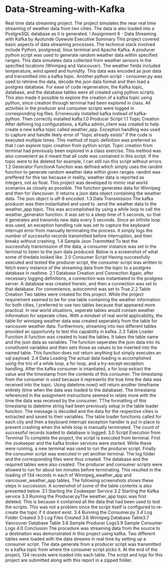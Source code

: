 # Data-Streaming-with-Kafka
Real time data streaming project. The project simulates the near real time streaming of weather data from two cities. The data is also loaded into a PostgreSQL database as it is generated.
!
Assignment 6 - Data Streaming with
Kafka
by
Ayotunde Oyewole
Executive Summary
This project covered basic aspects of data streaming processes. The technical stack
involved include Python, postgresql, linux terminal and Apache Kafka. A producer
python script was used to generate random weather data within specified ranges. This
data simulates data collected from weather sensors in the specified locations
(Winnipeg and Vancouver). The weather fields included temperature, wind speed and
humidity. This data was encoded as json data and transmitted into a kafka topic.
Another python script - consumer.py was used to retrieve the data, decode the json
data format and then load a postgres database. For ease of code regeneration, the
Kafka topic, database, and the database tables were all created using python scripts.
This also made it possible to explore the creation of a kafka topic using python, since
creation through terminal had been explored in class. All activities in the producer and
consumer scripts were logged in corresponding log files.
Erroneously installed kafka instead of kafka-python. Then correctly installed kafta.1.0 Producer Script
1.1 Topic Creation
After defining log configurations, a Kafka admin_client was created to help create a
new kafka topic called weather_app. Exception handling was used to capture and
handle likely error of "topic already exists" if the code is executed multiple times. This
method of topic definition was preferred so that I can explore topic creation from
python script. Topic creation from terminal had previously been explored in a class
exercise. This method was also convenient as it meant that all code was contained in
this script. If the topic were to be deleted for example, I can still run this script without
errors.
1.2 Generator FunctionA function was defined which simply uses the randint function to generate random
weather data within given ranges. randint was preffered for this tax because in reality,
weather data is reported as integers, not as float. This project was developed to mimic
real world scenarios as closely as possible. The function generates data for Winnipeg
and then for Vancouver. It returns a json data object containing the weather data. The
json object is utf-8 encoded.
1.3 Data Transmission
The kafka producer was then instantiated and used to .send the weather data to the
weather_app topic. This was accomplished by using a while loop to call the
weather_generator function. It was set to a sleep time of 5 seconds, so that it
generates and transmits new data every 5 seconds. Since an infinite loop was used, an
exception handling rule was set to capture the keyboard interrupt error from manually
terminating the process. It simply logs the number of successful records transmitted
before interruption, and then breaks without crashing.
1.4 Sample Json Tranmitted
To test the successfuly transmission of the data, a consumer instance was set in the
terminal to listen to the json data produced. Below is a screenshot of what some of thedata looked like.
2.0 Consumer Script
Having successfully executed and tested the producer script, the consumer script was
written to fetch every instance of the streaming data from the topic to a postgres
database in realtime.
2.1 Database Creation and Connection
Again, after necessary logging definitions, a connection was instantiated to the
postgres server. A database was created therein, and then a connection was set to that
database. For convenience, autocommit was set to True.2.2 Table Creation
Two tables were created for this project. While the project requirement seemed to be
for one table containing the weather information for both cities, I preferred to use two
tables because that appeared more practical. In real world situations, seperate tables
would contain weather information for seperate cities. With a mindset of real world
applicability, the table for winnipeg weather data was created seperately from the
table for vancouver weather data. Furthermore, streaming into two different tables
provided an opportunity to test this capability in kafka.
2.3 Table Loader Function
A function was created to load the tables. It takes the table name and the json data as
variables. The function seperates the json data into its constituent variables and then
sets those as values to be inserted into the named table. This function does not return
anything but simply executes an sql payload.
2.4 Data Loading
The actual data loading is accomplished using the trio of a while loop, a for loop, and a
try-except exception handling. After the kafka consumer is intantiated, a for loop
extract the value and the timestamp from the contents of this consumer. The
timestamp from the consumer is used because it represents the true time the data was
received into the topic. Using datetime.now() will return another timeframe entirely
(time when the data was loaded to the database). The timestamp referenced in the
assignment instructions seemed to relate more with the time the data was received by
the consumer. TThe formatting of this timestamp to datetime string had been
previously setup in the table loader funciton. The message is decoded and the data for
the respective cities is extracted and saved to their variables. The table loader functionis called for each city and then a keyboard interrupt exception handler is put in place to
prevent crashing when the while loop is manually terminated. The count of successful
records loaded to database is logged.
3.0 Script Execution from Terminal
To complete the project, the script is executed from terminal. First the zookeeper and
the kafka broker services were started. While these were running, a new terminal was
used to run the producer script. Finally the consumer script was executed in yet
another terminal. The log folder and the corresponding files were thus created. The
database and the required tables were also created. The producer and consumer
scripts were allowed to run for about ten minutes before terminating. This resulted in
the loading of 134 records in each of Winnipeg_weather_app and
vancouver_weather_app tables. The following screenshots shows these steps in
succession. A screenshot of some of the table contents is also presented below.
3.1 Starting the Zookeeper Service
3.2 Starting the Kafka service
3.3 Running the Producer.pyThe weather_app topic was first deleted. This is because it contained all the data that
had been used to test the scripts. This was not a problem since the script itself is
configured to re-create the topic if it doesnt exist.
3.4 Running the Consumer.py
3.4 Log Folder Created
3.5 Log Files Created
3.6 Winnipeg Database Table3.7 Vancouver Database Table
3.8 Sample Producer Logs3.9 Sample Consumer Logs
4.0 Conclusion
The procedure was streaming data from the source to a destination was demonstrated
in this project using kafka. Two different tables were loaded with the data streams in
real time by setting up a consumer script. The data generate from a producer script
was transmitted to a kafka topic from where the consumer script picks it. At the end of
the project, 134 records were loaded into each table. The script and logs for this
project are submitted along with this report in a zipped folder.

